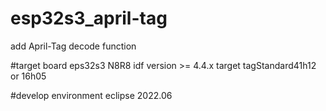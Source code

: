 # esp32s3_april-tag
add April-Tag decode function


#target board 
eps32s3 N8R8 
idf version >= 4.4.x
target tagStandard41h12 or 16h05

#develop environment
eclipse 2022.06

